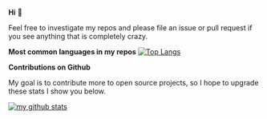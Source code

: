 **Hi** :wave:

Feel free to investigate my repos and please file an issue or pull request if
you see anything that is completely crazy.

**Most common languages in my repos**
[![Top Langs](https://github-readme-stats.vercel.app/api/top-langs/?username=ricardicus)](https://github.com/anuraghazra/github-readme-stats&theme=dark)


**Contributions on Github**

My goal is to contribute more to open source projects, so I hope to upgrade these stats I show you below.

[![my github stats](https://github-readme-stats.vercel.app/api?username=ricardicus)](https://github.com/anuraghazra/github-readme-stats&theme=dark)
